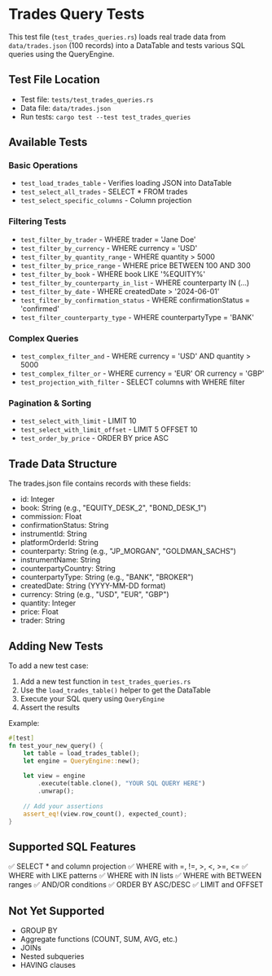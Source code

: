 # Trades Query Tests

This test file (`test_trades_queries.rs`) loads real trade data from `data/trades.json` (100 records) into a DataTable and tests various SQL queries using the QueryEngine.

## Test File Location
- Test file: `tests/test_trades_queries.rs`
- Data file: `data/trades.json`
- Run tests: `cargo test --test test_trades_queries`

## Available Tests

### Basic Operations
- `test_load_trades_table` - Verifies loading JSON into DataTable
- `test_select_all_trades` - SELECT * FROM trades
- `test_select_specific_columns` - Column projection

### Filtering Tests
- `test_filter_by_trader` - WHERE trader = 'Jane Doe'
- `test_filter_by_currency` - WHERE currency = 'USD'
- `test_filter_by_quantity_range` - WHERE quantity > 5000
- `test_filter_by_price_range` - WHERE price BETWEEN 100 AND 300
- `test_filter_by_book` - WHERE book LIKE '%EQUITY%'
- `test_filter_by_counterparty_in_list` - WHERE counterparty IN (...)
- `test_filter_by_date` - WHERE createdDate > '2024-06-01'
- `test_filter_by_confirmation_status` - WHERE confirmationStatus = 'confirmed'
- `test_filter_counterparty_type` - WHERE counterpartyType = 'BANK'

### Complex Queries
- `test_complex_filter_and` - WHERE currency = 'USD' AND quantity > 5000
- `test_complex_filter_or` - WHERE currency = 'EUR' OR currency = 'GBP'
- `test_projection_with_filter` - SELECT columns with WHERE filter

### Pagination & Sorting
- `test_select_with_limit` - LIMIT 10
- `test_select_with_limit_offset` - LIMIT 5 OFFSET 10
- `test_order_by_price` - ORDER BY price ASC

## Trade Data Structure
The trades.json file contains records with these fields:
- id: Integer
- book: String (e.g., "EQUITY_DESK_2", "BOND_DESK_1")
- commission: Float
- confirmationStatus: String
- instrumentId: String
- platformOrderId: String
- counterparty: String (e.g., "JP_MORGAN", "GOLDMAN_SACHS")
- instrumentName: String
- counterpartyCountry: String
- counterpartyType: String (e.g., "BANK", "BROKER")
- createdDate: String (YYYY-MM-DD format)
- currency: String (e.g., "USD", "EUR", "GBP")
- quantity: Integer
- price: Float
- trader: String

## Adding New Tests

To add a new test case:

1. Add a new test function in `test_trades_queries.rs`
2. Use the `load_trades_table()` helper to get the DataTable
3. Execute your SQL query using `QueryEngine`
4. Assert the results

Example:
```rust
#[test]
fn test_your_new_query() {
    let table = load_trades_table();
    let engine = QueryEngine::new();
    
    let view = engine
        .execute(table.clone(), "YOUR SQL QUERY HERE")
        .unwrap();
    
    // Add your assertions
    assert_eq!(view.row_count(), expected_count);
}
```

## Supported SQL Features
✅ SELECT * and column projection
✅ WHERE with =, !=, >, <, >=, <=
✅ WHERE with LIKE patterns
✅ WHERE with IN lists
✅ WHERE with BETWEEN ranges
✅ AND/OR conditions
✅ ORDER BY ASC/DESC
✅ LIMIT and OFFSET

## Not Yet Supported
- GROUP BY
- Aggregate functions (COUNT, SUM, AVG, etc.)
- JOINs
- Nested subqueries
- HAVING clauses